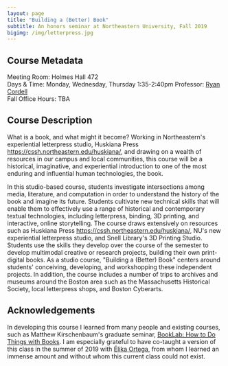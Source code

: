 ```yaml
---
layout: page
title: "Building a (Better) Book"
subtitle: An honors seminar at Northeastern University, Fall 2019
bigimg: /img/letterpress.jpg
---
```


## Course Metadata

Meeting Room: Holmes Hall 472  
Days & Time: Monday, Wednesday, Thursday 1:35-2:40pm 
Professor: [Ryan Cordell](mailto:r.cordell@northeastern.edu)  
Fall Office Hours: TBA

## Course Description

What is a book, and what might it become? Working in Northeastern's experiential letterpress studio, Huskiana Press <https://cssh.northeastern.edu/huskiana/>, and drawing on a wealth of resources in our campus and local communities, this course will be a historical, imaginative, and experiential introduction to one of the most enduring and influential human technologies, the book.

In this studio-based course, students investigate intersections among media, literature, and computation in order to understand the history of the book and imagine its future. Students cultivate new technical skills that will enable them to effectively use a range of historical and contemporary textual technologies, including letterpress, binding, 3D printing, and interactive, online storytelling.  The course draws extensively on resources such as Huskiana Press <https://cssh.northeastern.edu/huskiana/>, NU's new experiential letterpress studio, and Snell Library's 3D Printing Studio. Students use the skills they develop over the course of the semester to develop multimodal creative or research projects, building their own print-digital books. As a studio course, "Building a (Better) Book" centers around students' conceiving, developing, and workshopping these independent projects. In addition, the course includes a number of trips to archives and museums around the Boston area such as the Massachusetts Historical Society, local letterpress shops, and Boston Cyberarts.

## Acknowledgements

In developing this course I learned from many people and existing courses, such as Matthew Kirschenbaum's graduate seminar, [BookLab: How to Do Things with Books](https://hcommons.org/deposits/objects/hc:22598/datastreams/CONTENT/content). I am especially grateful to have co-taught a version of this class in the summer of 2019 with [Élika Ortega](https://elikaortega.net/), from whom I learned an immense amount and without whom this current class could not exist. 
